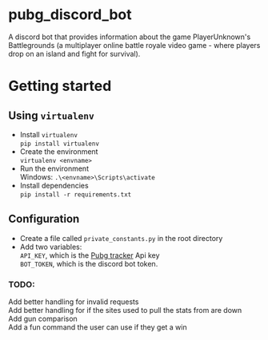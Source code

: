 # pubg_discord_bot
A discord bot that provides information about the game PlayerUnknown's Battlegrounds (a multiplayer online battle royale video game - where players drop on an island and fight for survival).

# Getting started
## Using `virtualenv`
* Install `virtualenv`  
`pip install virtualenv`
* Create the environment  
`virtualenv <envname>`
* Run the environment  
Windows: `.\<envname>\Scripts\activate`
* Install dependencies  
`pip install -r requirements.txt`

## Configuration
* Create a file called `private_constants.py` in the root directory  
* Add two variables:  
`API_KEY`, which is the [Pubg tracker](https://pubgtracker.com/site-api) Api key  
`BOT_TOKEN`, which is the discord bot token.

### TODO:  
Add better handling for invalid requests  
Add better handling for if the sites used to pull the stats from are down  
Add gun comparison  
Add a fun command the user can use if they get a win  